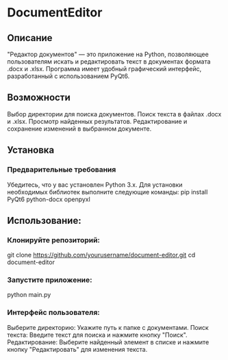 # DocumentEditor
## Описание
"Редактор документов" — это приложение на Python, позволяющее пользователям искать и редактировать текст в документах формата .docx и .xlsx. Программа имеет удобный графический интерфейс, разработанный с использованием PyQt6.

## Возможности
Выбор директории для поиска документов.
Поиск текста в файлах .docx и .xlsx.
Просмотр найденных результатов.
Редактирование и сохранение изменений в выбранном документе.

## Установка
### Предварительные требования
Убедитесь, что у вас установлен Python 3.x. Для установки необходимых библиотек выполните следующие команды:
pip install PyQt6 python-docx openpyxl

## Использование:
### Клонируйте репозиторий:
git clone https://github.com/yourusername/document-editor.git
cd document-editor
### Запустите приложение:
python main.py

### Интерфейс пользователя:
Выберите директорию: Укажите путь к папке с документами.
Поиск текста: Введите текст для поиска и нажмите кнопку "Поиск".
Редактирование: Выберите найденный элемент в списке и нажмите кнопку "Редактировать" для изменения текста.
